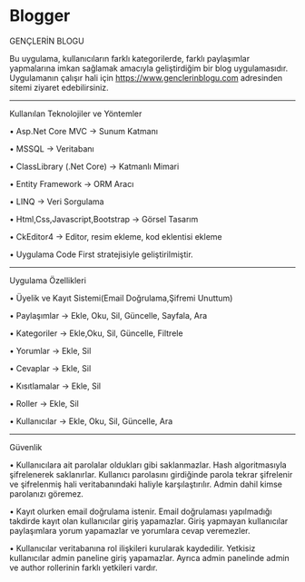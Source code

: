 # Blogger

GENÇLERİN BLOGU

Bu uygulama, kullanıcıların farklı kategorilerde, farklı paylaşımlar yapmalarına imkan sağlamak amacıyla geliştirdiğim bir blog uygulamasıdır.
Uygulamanın çalışır hali için https://www.genclerinblogu.com adresinden sitemi ziyaret edebilirsiniz.

------------------------------------------------------------------------------------
  
Kullanılan Teknolojiler ve Yöntemler

• Asp.Net Core MVC -> Sunum Katmanı

•	MSSQL -> Veritabanı

•	ClassLibrary (.Net Core) -> Katmanlı Mimari

•	Entity Framework  -> ORM Aracı

•	LINQ -> Veri Sorgulama

•	Html,Css,Javascript,Bootstrap -> Görsel Tasarım 

•	CkEditor4 -> Editor, resim ekleme, kod eklentisi ekleme

•	Uygulama Code First stratejisiyle geliştirilmiştir.

------------------------------------------------------------------------------------

Uygulama Özellikleri

•	Üyelik ve Kayıt Sistemi(Email Doğrulama,Şifremi Unuttum)

•	Paylaşımlar -> Ekle, Oku, Sil, Güncelle, Sayfala, Ara

•	Kategoriler -> Ekle,Oku, Sil, Güncelle, Filtrele

•	Yorumlar -> Ekle, Sil

•	Cevaplar -> Ekle, Sil

•	Kısıtlamalar -> Ekle, Sil

•	Roller -> Ekle, Sil

•	Kullanıcılar -> Ekle, Oku, Sil, Güncelle, Ara


------------------------------------------------------------------------------------

Güvenlik

•	Kullanıcılara ait parolalar oldukları gibi saklanmazlar. Hash algoritmasıyla şifrelenerek saklanırlar. Kullanıcı parolasını girdiğinde parola  tekrar şifrelenir ve şifrelenmiş hali veritabanındaki haliyle karşılaştırılır. Admin dahil kimse parolanızı göremez.

•	Kayıt olurken email doğrulama istenir. Email doğrulaması yapılmadığı takdirde kayıt olan kullanıcılar giriş yapamazlar. Giriş yapmayan kullanıcılar paylaşımlara yorum yapamazlar ve yorumlara cevap veremezler.

•	Kullanıcılar veritabanına rol ilişkileri kurularak kaydedilir. Yetkisiz kullanıcılar admin paneline giriş yapamazlar. Ayrıca admin panelinde admin ve author rollerinin farklı yetkileri vardır.

